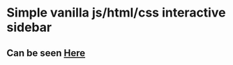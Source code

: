 # Simple vanilla js/html/css interactive sidebar
## Can be seen [Here](https://geor0014.github.io/vanilla_js_html_css_sidebar/)
